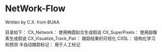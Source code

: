 # NetWork-Flow  
Written by C.X. from BUAA

目录如下：
CX_Network：				使用椭圆拟合生成假说
CX_SuperPixels：			使用超像素生成假说
CX_Visualize_Track_Pair：	跟踪结果的可视化
CXSL：						结构化学习和预测
半自动跟踪标记：			用于人工标记